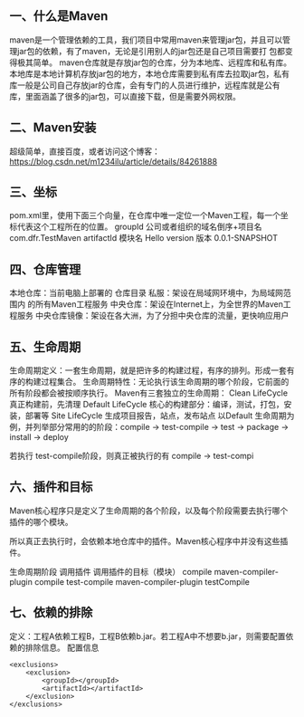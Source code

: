 ﻿## 一、什么是Maven
maven是一个管理依赖的工具，我们项目中常用maven来管理jar包，并且可以管理jar包的依赖，有了maven，无论是引用别人的jar包还是自己项目需要打 包都变得极其简单。
maven仓库就是存放jar包的仓库，分为本地库、远程库和私有库。
本地库是本地计算机存放jar包的地方，本地仓库需要到私有库去拉取jar包，私有库一般是公司自己存放jar的仓库，会有专门的人员进行维护，远程库就是公有库，里面涵盖了很多的jar包，可以直接下载，但是需要外网权限。
## 二、Maven安装
超级简单，直接百度，或者访问这个博客：
https://blog.csdn.net/m1234ilu/article/details/84261888
## 三、坐标
pom.xml里，使用下面三个向量，在仓库中唯一定位一个Maven工程，每一个坐标代表这个工程所在的位置。
groupId	公司或者组织的域名倒序+项目名	<groupId>com.dfr.TestMaven</groupId>
artifactId	模块名	<artifactId>Hello</artifactId>
version	版本	<version>0.0.1-SNAPSHOT</version>
## 四、仓库管理

本地仓库：当前电脑上部署的 仓库目录
私服：架设在局域网环境中，为局域网范围内 的所有Maven工程服务
中央仓库：架设在Internet上，为全世界的Maven工程服务
中央仓库镜像：架设在各大洲，为了分担中央仓库的流量，更快响应用户
## 五、生命周期
生命周期定义：一套生命周期，就是把许多的构建过程，有序的排列。形成一套有序的构建过程集合。
生命周期特性：无论执行该生命周期的哪个阶段，它前面的所有阶段都会被按顺序执行。
Maven有三套独立的生命周期：
Clean LifeCycle	真正构建前，先清理
Default LifeCycle	核心的构建部分：编译，测试，打包，安装，部署等
Site LifeCycle	生成项目报告，站点，发布站点
以Default 生命周期为例，并列举部分常用的的阶段：compile -> test-compile -> test -> package -> install -> deploy

若执行 test-compile阶段，则真正被执行的有 compile -> test-compi
## 六、插件和目标
Maven核心程序只是定义了生命周期的各个阶段，以及每个阶段需要去执行哪个插件的哪个模块。

所以真正去执行时，会依赖本地仓库中的插件。Maven核心程序中并没有这些插件。

生命周期阶段	调用插件	调用插件的目标（模块）
compile	maven-compiler-plugin	compile
test-compile	maven-compiler-plugin	testCompile
## 七、依赖的排除
定义：工程A依赖工程B，工程B依赖b.jar。若工程A中不想要b.jar，则需要配置依赖的排除信息。
配置信息
```
<exclusions>
	<exclusion>
	    <groupId></groupId>
	    <artifactId></artifactId>
    </exclusion>
</exclusions> 
```

